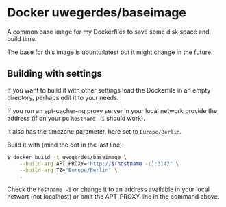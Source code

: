 # Docker uwegerdes/baseimage

A common base image for my Dockerfiles to save some disk space and build time.

The base for this image is ubuntu:latest but it might change in the future.

## Building with settings

If you want to build it with other settings load the Dockerfile in an empty directory, perhaps edit it to your needs.

If you run an apt-cacher-ng proxy server in your local network provide the address (if on your pc `hostname -i` should work).

It also has the timezone parameter, here set to `Europe/Berlin`.

Build it with (mind the dot in the last line):

```bash
$ docker build -t uwegerdes/baseimage \
	--build-arg APT_PROXY="http://$(hostname -i):3142" \
	--build-arg TZ="Europe/Berlin" \
	.
```

Check the `hostname -i` or change it to an address available in your local networt (not localhost) or omit the APT_PROXY line in the command above.
